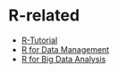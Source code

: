 # R-related
- [R-Tutorial](./R-Tutorial/index.html)
- [R for Data Management](./R-for-DataManagement)
- [R for Big Data Analysis](./R-for-BigData-Analysis)

